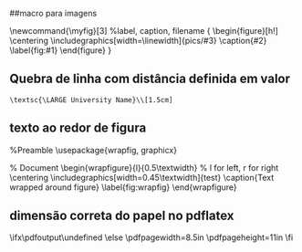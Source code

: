 ##macro para imagens 

\newcommand{\myfig}[3] %label, caption, filename
{
\begin{figure}[h!]
 \centering
 \includegraphics[width=\linewidth]{pics/#3}
 \caption{#2}
 \label{fig:#1}
\end{figure}
}

## Quebra de linha com distância definida em valor 

	\textsc{\LARGE University Name}\\[1.5cm]

## texto ao redor de figura 

%Preamble
\usepackage{wrapfig, graphicx}

% Document
\begin{wrapfigure}{l}{0.5\textwidth} % l for left, r for right
\centering
\includegraphics[width=0.45\textwidth]{test}
\caption{Text wrapped around figure}
\label{fig:wrapfig}
\end{wrapfigure}

## dimensão correta do papel no pdflatex 

\ifx\pdfoutput\undefined
\else
    \pdfpagewidth=8.5in
    \pdfpageheight=11in
\fi
